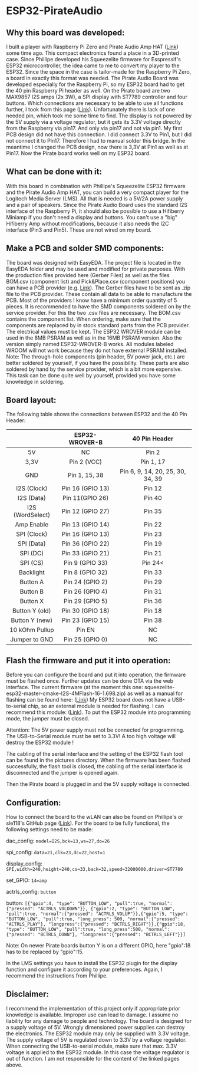 # ESP32-PirateAudio
## Why this board was developed:

I built a player with Raspberry Pi Zero and Pirate Audio Amp HAT ([Link](https://shop.pimoroni.com/products/pirate-audio-3w-stereo-amp "Link")) some time ago.
This compact electronics found a place in a 3D-printed case.
Since Phillipe developed his Squeezelite firmware for Esspressif's ESP32 microcontroller, the idea came to me to convert my player to the ESP32. Since the space in the case is tailor-made for the Raspberry Pi Zero, a board in exactly this format was needed. The Pirate Audio Board was developed especially for the Raspberry Pi, so my ESP32 board had to get the 40 pin Raspberry Pi header as well.
On the Pirate board are two MAX9857 I2S amps (2x 3W), a SPI display with ST7789 controller and four buttons.
Which connections are necessary to be able to use all functions further, I took from this page ([Link](https://de.pinout.xyz/pinout/pirate_audio_3w_amp# "Link")).
Unfortunately there is lack of one needed pin, which took me some time to find. The display is not powered by the 5V supply via a voltage regulator,
but it gets its 3.3V voltage directly from the Raspberry via pin17. And only via pin17 and not via pin1.
My first PCB design did not have this connection. I did connect 3.3V to Pin1, but I did not connect it to Pin17.
Therefore I had to manual solder this bridge. In the meantime I changed the PCB design, now there is 3,3V at Pin1 as well as at Pin17.
Now the Pirate board works well on my ESP32 board.

## What can be done with it:

With this board in combination with Phillipe's Squeezelite ESP32 firmware and the Pirate Audio Amp HAT, you can build a very compact player for the Logitech Media Server (LMS). All that is needed is a 5V/2A power supply and a pair of speakers.
Since the Pirate Audio Board uses the standard I2S interface of the Raspberry Pi, it should also be possible to use a Hifiberry Miniamp if you don't need a display and buttons.
You can't use a "big" Hifiberry Amp without modifications, because it also needs the I2C interface (Pin3 and Pin5). These are not wired on my board.

## Make a PCB and solder SMD components:

The board was designed with EasyEDA. The project file is located in the EasyEDA folder and may be used and modified for private purposes.
With the production files provided here (Gerber Files) as well as the files BOM.csv (component list) and Pick&Place.csv (component positions) you can have a PCB provider (e.g. [Link](https://jlcpcb.com "Link")).
The Gerber files have to be sent as .zip file to the PCB provider. These contain all data to be able to manufacture the PCB. Most of the providers I know have a minimum order quantity of 5 pieces. It is recommended to have the SMD components soldered on by the service provider. For this the two .csv files are necessary.
The BOM.csv contains the component list. When ordering, make sure that the components are replaced by in stock standard parts from the PCB provider. The electrical values must be kept. The ESP32 WROVER module can be used in the 8MB PSRAM as well as in the 16MB PSRAM version. Also the version simply named ESP32-WROVER-B works.
All modules labeled WROOM will not work because they do not have external PSRAM installed.
Note: The through-hole components (pin header, 5V power jack, etc.) are better soldered by yourself, if you have the possibility. These parts are also soldered by hand by the service provider, which is a bit more expensive. This task can be done quite well by yourself, provided you have some knowledge in soldering.

## Board layout:

The following table shows the connections between ESP32 and the 40 Pin Header:

|  | ESP32-WROVER-B | 40 Pin Header |
| :------------: | :------------: | :------------: |
| 5V | NC | Pin 2 |
| 3,3V | Pin 2 (VCC) | Pin 1, 17 |
| GND | Pin 1, 15, 38 | Pin 6, 9, 14, 20, 25, 30, 34, 39 |
| I2S (Clock) | Pin 16 (GPIO 13) | Pin 12 |
| I2S (Data) | Pin 11(GPIO 26) | Pin 40 |
| I2S (WordSelect) | Pin 12 (GPIO 27) | Pin 35 |
| Amp Enable | Pin 13 (GPIO 14) | Pin 22 |
| SPI (Clock) | Pin 16 (GPIO 13) | Pin 23 |
| SPI (Data) | Pin 36 (GPIO 22) | Pin 19 |
| SPI (DC) | Pin 33 (GPIO 21) | Pin 21 |
| SPI (CS) | Pin 9 (GPIO 33) | Pin 24< |
| Backlight | Pin 8 (GPIO 32) | Pin 33 |
| Button A | Pin 24 (GPIO 2) | Pin 29 |
| Button B | Pin 26 (GPIO 4) | Pin 31 |
| Button X | Pin 29 (GPIO 5) | Pin 36 |
| Button Y (old) | Pin 30 (GPIO 18) | Pin 18 |
| Button Y (new) | Pin 23 (GPIO 15) | Pin 38 |
| 10 kOhm Pullup | Pin EN | NC |
| Jumper to GND | Pin 25 (GPIO 0) | NC |

## Flash the firmware and put it into operation:

Before you can configure the board and put it into operation, the firmware must be flashed once. Further updates can be done OTA via the web interface.
The current firmware (at the moment this one: squeezelite-esp32-master-cmake-I2S-4MFlash-16-1.698.zip) as well as a manual for flashing can be found here: ([Link](https://github.com/sle118/squeezelite-esp32 "Link"))
My ESP32 board does not have a USB-to-serial chip, so an external module is needed for flashing. I can recommend this module: ([Link](https://de.aliexpress.com/item/32828640989.html?albpd=de32828640989&acnt=708-803-3821&aff_platform=aaf&albpg=1240648134658&netw=u&albcp=9599365821&sk=UneMJZVf&trgt=1240648134658&terminal_id=cb90a984c6704024b9d10f47dab3cb43&tmLog=new_Detail&needSmbHouyi=false&albbt=Google_7_shopping&src=google&crea=de32828640989&aff_fcid=0df8fe743af744ffa314b38fcb0b7f42-1625766660782-06276-UneMJZVf&gclid=EAIaIQobChMIrIf4uITU8QIVqhJ7Ch2_jA0NEAQYCyABEgLKgfD_BwE&albag=101872837187&aff_fsk=UneMJZVf&albch=shopping&albagn=888888&isSmbAutoCall=false&aff_trace_key=0df8fe743af744ffa314b38fcb0b7f42-1625766660782-06276-UneMJZVf&device=c&gclsrc=aw.ds "Link")).
To put the ESP32 module into programming mode, the jumper must be closed.

Attention: The 5V power supply must not be connected for programming. The USB-to-Serial module must be set to 3.3V! A too high voltage will destroy the ESP32 module !

The cabling of the serial interface and the setting of the ESP32 flash tool can be found in the pictures directory.
When the firmware has been flashed successfully, the flash tool is closed, the cabling of the serial interface is disconnected and the jumper is opened again.

Then the Pirate board is plugged in and the 5V supply voltage is connected.

## Configuration:

How to connect the board to the wLAN can also be found on Phillipe's or sle118's GitHub page ([Link](https://github.com/sle118/squeezelite-esp32 "Link")).
For the board to be fully functional, the following settings need to be made:

dac_config: `model=I2S,bck=13,ws=27,do=26`

spi_config: `data=21,clk=23,dc=22,host=1`

display_config: `SPI,width=240,height=240,cs=33,back=32,speed=32000000,driver=ST7789`

set_GPIO: `14=amp`

actrls_config: `button`

button: `[{"gpio":4, "type": "BUTTON_LOW", "pull":true, "normal":{"pressed": "ACTRLS_VOLDOWN"}}, {"gpio":2, "type": "BUTTON_LOW", "pull":true, "normal":{"pressed": "ACTRLS_VOLUP"}},{"gpio":5, "type": "BUTTON_LOW", "pull":true, "long_press": 500, "normal":{"pressed": "ACTRLS_PLAY"}, "longpress":{"pressed": "BCTRLS_RIGHT"}},{"gpio":18, "type": "BUTTON_LOW", "pull":true, "long_press":500, "normal":{"pressed": "BCTRLS_DOWN"}, "longpress":{"pressed": "BCTRLS_LEFT"}}]`

Note: On newer Pirate boards button Y is on a different GPIO, here "gpio":18 has to be replaced by "gpio":15.

In the LMS settings you have to install the ESP32 plugin for the display function and configure it according to your preferences. Again, I recommend the instructions from Phillipe.

## Disclaimer:

I recommend the implementation of this project only if appropriate prior knowledge is available.
Improper use can lead to damage. I assume no liability for any damage to people and technology.
The board is designed for a supply voltage of 5V. Wrongly dimensioned power supplies can destroy the electronics.
The ESP32 module may only be supplied with 3.3V voltage.
The supply voltage of 5V is regulated down to 3.3V by a voltage regulator. When connecting the USB-to-serial module, make sure that max. 3.3V voltage is applied to the ESP32 module. In this case the voltage regulator is out of function.
I am not responsible for the content of the linked pages above.

